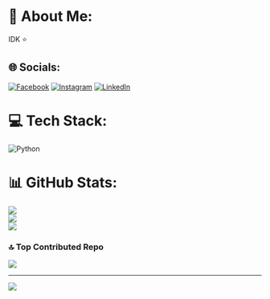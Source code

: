 
<!--
**MicroEG/MicroEG** is a ✨ _special_ ✨ repository because its `README.md` (this file) appears on your GitHub profile.

Here are some ideas to get you started:

- 🔭 I’m currently working on ...
- 🌱 I’m currently learning ...
- 👯 I’m looking to collaborate on ...
- 🤔 I’m looking for help with ...
- 💬 Ask me about ...
- 📫 How to reach me: ...
- 😄 Pronouns: ...
- ⚡ Fun fact: ...
-->
# 💫 About Me:
IDK ⭐


## 🌐 Socials:
[![Facebook](https://img.shields.io/badge/Facebook-%231877F2.svg?logo=Facebook&logoColor=white)](https://facebook.com/MicroEG1) [![Instagram](https://img.shields.io/badge/Instagram-%23E4405F.svg?logo=Instagram&logoColor=white)](https://instagram.com/michael_maher0) [![LinkedIn](https://img.shields.io/badge/LinkedIn-%230077B5.svg?logo=linkedin&logoColor=white)](https://linkedin.com/in/michael-maher-b19aa221a) 

# 💻 Tech Stack:
![Python](https://img.shields.io/badge/python-3670A0?style=for-the-badge&logo=python&logoColor=ffdd54)
# 📊 GitHub Stats:
![](https://github-readme-stats.vercel.app/api?username=MicroEG&theme=dark&hide_border=false&include_all_commits=false&count_private=false)<br/>
![](https://github-readme-streak-stats.herokuapp.com/?user=MicroEG&theme=dark&hide_border=false)<br/>
![](https://github-readme-stats.vercel.app/api/top-langs/?username=MicroEG&theme=dark&hide_border=false&include_all_commits=false&count_private=false&layout=compact)

### 🔝 Top Contributed Repo
![](https://github-contributor-stats.vercel.app/api?username=MicroEG&limit=5&theme=dark&combine_all_yearly_contributions=true)

---
[![](https://visitcount.itsvg.in/api?id=MicroEG&icon=0&color=0)](https://visitcount.itsvg.in)

<!-- Proudly created with GPRM ( https://gprm.itsvg.in ) -->
